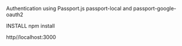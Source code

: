 Authentication using Passport.js
passport-local and passport-google-oauth2

INSTALL
npm install

http//localhost:3000
